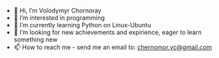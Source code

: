 - 👋 Hi, I’m Volodymyr Chornoray
- 👀 I’m interested in programming
- 🌱 I’m currently learning Python on Linux-Ubuntu
- 💞️ I’m looking for new achievements and expirience, eager to learn something new
- 📫 How to reach me  - send me an email to: chernomor.vc@gmail.com

<!---
VolodymyrChornoray/VolodymyrChornoray is a ✨ special ✨ repository because its `README.md` (this file) appears on your GitHub profile.
You can click the Preview link to take a look at your changes.
--->
